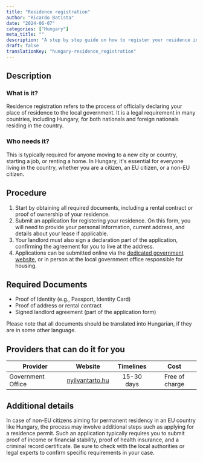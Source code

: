 ```yaml
---
title: "Residence registration"
author: "Ricardo Batista"
date: "2024-06-07"
categories: ["Hungary"]
meta_title: ""
description: "A step by step guide on how to register your residence in Hungary."
draft: false
translationKey: "hungary-residence_registration"
---
```


## Description
### What is it?
Residence registration refers to the process of officially declaring your place of residence to the local government. It is a legal requirement in many countries, including Hungary, for both nationals and foreign nationals residing in the country.

### Who needs it?
This is typically required for anyone moving to a new city or country, starting a job, or renting a home. In Hungary, it's essential for everyone living in the country, whether you are a citizen, an EU citizen, or a non-EU citizen.

## Procedure
1. Start by obtaining all required documents, including a rental contract or proof of ownership of your residence.
2. Submit an application for registering your residence. On this form, you will need to provide your personal information, current address, and details about your lease if applicable.
3. Your landlord must also sign a declaration part of the application, confirming the agreement for you to live at the address.
4. Applications can be submitted online via the [dedicated government website](https://nyilvantarto.hu/hu/online_szolgaltatasok), or in person at the local government office responsible for housing.

## Required Documents
- Proof of Identity (e.g., Passport, Identity Card)
- Proof of address or rental contract
- Signed landlord agreement (part of the application form)

Please note that all documents should be translated into Hungarian, if they are in some other language.

## Providers that can do it for you

| Provider        |     Website     |     Timelines    |       Cost      |
| --------------- | --------------- |  :-------------: | :-------------: |
| Government Office      |  [nyilvantarto.hu](https://nyilvantarto.hu/hu/online_szolgaltatasok)       |  15-30 days     |  Free of charge    |

## Additional details
In case of non-EU citizens aiming for permanent residency in an EU country like Hungary, the process may involve additional steps such as applying for a residence permit. Such an application typically requires you to submit proof of income or financial stability, proof of health insurance, and a criminal record certificate. Be sure to check with the local authorities or legal experts to confirm specific requirements in your case.